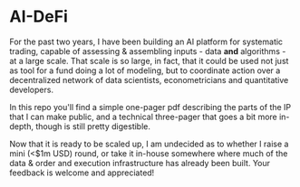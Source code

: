 # AI-DeFi
For the past two years, I have been building an AI platform for systematic trading, capable of assessing & assembling inputs - data **and** algorithms - at a large scale.  That scale is so large, in fact, that it could be used not just as tool for a fund doing a lot of modeling, but to coordinate action over a decentralized network of data scientists, econometricians and quantitative developers.     

In this repo you'll find a simple one-pager pdf describing the parts of the IP that I can make public, and a technical three-pager that goes a bit more in-depth, though is still pretty digestible.  

Now that it is ready to be scaled up, I am undecided as to whether I raise a mini (<$1m USD) round, or take it in-house somewhere where much of the data & order and execution infrastructure has already been built.  Your feedback is welcome and appreciated! 
